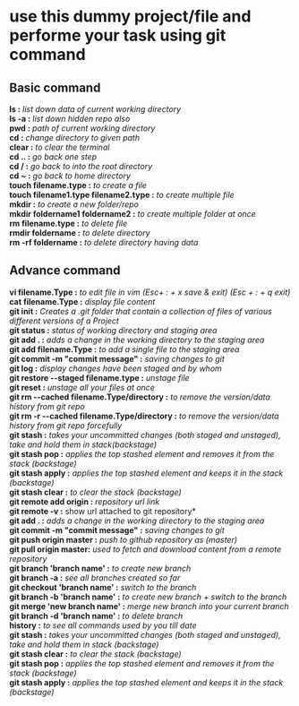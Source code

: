 # use this dummy project/file and performe your task using git command 

## Basic command
**ls :**  *list down data of current working directory*  
**ls -a :**  *list down hidden repo also*  
**pwd :**  *path of current working directory*  
**cd :**  *change directory to given path*  
**clear :**  *to clear the terminal*  
**cd .. :**  *go back one step*  
**cd / :**  *go back to into the root directory*  
**cd ~ :**  *go back to home directory*  
**touch filename.type :**  *to create a file*  
**touch filename1.type filename2.type :**  *to create multiple file*  
**mkdir :**  *to create a new folder/repo*  
**mkdir foldername1 foldername2 :** *to create multiple folder at once*  
**rm filename.type :**  *to delete file*  
**rmdir foldername :**  *to delete directory*  
**rm -rf foldername :**  *to delete directory having data*

## Advance command  
**vi filename.Type :** *to edit file in vim (Esc+ : + x save & exit) (Esc + : + q exit)*  
**cat filename.Type :** *display file content*  
**git init :** *Creates a .git folder that contain a collection of files of various different versions of a Project*  
**git status :** *status of working directory and staging area*  
**git add . :** *adds a change in the working directory to the staging area*  
**git add filename.Type :** *to add a single file to the staging area*  
**git commit -m "commit message" :** *saving changes to git*  
**git log :** *display changes have been staged and by whom*  
**git restore --staged filename.type :** *unstage file*  
**git reset :** *unstage all your files at once*  
**git rm --cached filename.Type/directory :** *to remove the version/data history from git repo*  
**git rm -r --cached filename.Type/directory :** *to remove the version/data history from git repo forcefully*  
**git stash :** *takes your uncommitted changes (both staged and unstaged), take and hold them in stack(backstage)*  
**git stash pop :** *applies the top stashed element and removes it from the stack (backstage)*  
**git stash apply :** *applies the top stashed element and keeps it in the stack (backstage)*  
**git stash clear :** *to clear the stack (backstage)*  
**git remote add origin :** *repository url link*  
**git remote -v :** show url attached to git repository*  
**git add . :** *adds a change in the working directory to the staging area*  
**git commit -m "commit message" :** *saving changes to git*  
**git push origin master :** *push to github repository as (master)*  
**git pull origin master:** *used to fetch and download content from a remote repository*  
**git branch 'branch name' :** *to create new branch*  
**git branch -a :** *see all branches created so far*  
**git checkout 'branch name' :** *switch to the branch*  
**git branch -b 'branch name' :** *to create new branch + switch to the branch*  
**git merge 'new branch name' :** *merge new branch into your current branch*  
**git branch -d 'branch name' :** *to delete branch*  
**history :** *to see all commands used by you till date*  
**git stash :** *takes your uncommitted changes (both staged and unstaged), take and hold them in stack (backstage)*  
**git stash clear :** *to clear the stack (backstage)*  
**git stash pop :** *applies the top stashed element and removes it from the stack (backstage)*  
**git stash apply :** *applies the top stashed element and keeps it in the stack (backstage)*

